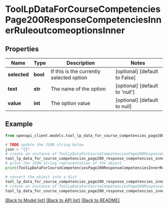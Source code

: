 # ToolLpDataForCourseCompetenciesPage200ResponseCompetenciesInnerRuleoutcomeoptionsInner


## Properties

Name | Type | Description | Notes
------------ | ------------- | ------------- | -------------
**selected** | **bool** | If this is the currently selected option | [optional] [default to False]
**text** | **str** | The name of the option | [optional] [default to 'null']
**value** | **int** | The option value | [optional] [default to null]

## Example

```python
from openapi_client.models.tool_lp_data_for_course_competencies_page200_response_competencies_inner_ruleoutcomeoptions_inner import ToolLpDataForCourseCompetenciesPage200ResponseCompetenciesInnerRuleoutcomeoptionsInner

# TODO update the JSON string below
json = "{}"
# create an instance of ToolLpDataForCourseCompetenciesPage200ResponseCompetenciesInnerRuleoutcomeoptionsInner from a JSON string
tool_lp_data_for_course_competencies_page200_response_competencies_inner_ruleoutcomeoptions_inner_instance = ToolLpDataForCourseCompetenciesPage200ResponseCompetenciesInnerRuleoutcomeoptionsInner.from_json(json)
# print the JSON string representation of the object
print(ToolLpDataForCourseCompetenciesPage200ResponseCompetenciesInnerRuleoutcomeoptionsInner.to_json())

# convert the object into a dict
tool_lp_data_for_course_competencies_page200_response_competencies_inner_ruleoutcomeoptions_inner_dict = tool_lp_data_for_course_competencies_page200_response_competencies_inner_ruleoutcomeoptions_inner_instance.to_dict()
# create an instance of ToolLpDataForCourseCompetenciesPage200ResponseCompetenciesInnerRuleoutcomeoptionsInner from a dict
tool_lp_data_for_course_competencies_page200_response_competencies_inner_ruleoutcomeoptions_inner_from_dict = ToolLpDataForCourseCompetenciesPage200ResponseCompetenciesInnerRuleoutcomeoptionsInner.from_dict(tool_lp_data_for_course_competencies_page200_response_competencies_inner_ruleoutcomeoptions_inner_dict)
```
[[Back to Model list]](../README.md#documentation-for-models) [[Back to API list]](../README.md#documentation-for-api-endpoints) [[Back to README]](../README.md)


